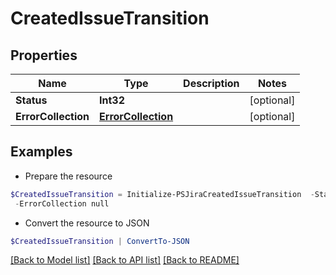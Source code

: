 # CreatedIssueTransition
## Properties

Name | Type | Description | Notes
------------ | ------------- | ------------- | -------------
**Status** | **Int32** |  | [optional] 
**ErrorCollection** | [**ErrorCollection**](ErrorCollection.md) |  | [optional] 

## Examples

- Prepare the resource
```powershell
$CreatedIssueTransition = Initialize-PSJiraCreatedIssueTransition  -Status null `
 -ErrorCollection null
```

- Convert the resource to JSON
```powershell
$CreatedIssueTransition | ConvertTo-JSON
```

[[Back to Model list]](../README.md#documentation-for-models) [[Back to API list]](../README.md#documentation-for-api-endpoints) [[Back to README]](../README.md)

